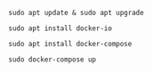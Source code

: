 ```
sudo apt update & sudo apt upgrade
```

```
sudo apt install docker-io
```

```
sudo apt install docker-compose
```


```
sudo docker-compose up
```
